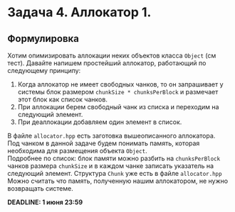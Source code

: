 # Задача 4. Аллокатор 1.
## Формулировка
Хотим опимизировать аллокации неких объектов класса `Object` (см тест). Давайте напишем простейший аллокатор, работающий по следующему принципу:  
1. Когда аллокатор не имеет свободных чанков, то он запрашивает у системы блок размером `chunkSize * chunksPerBlock` и размечает этот блок как список чанков.  
2. При аллокации берем свободный чанк из списка и переходим на следующий элемент.  
3. При деаллокации добавляем один элемент в список.  

В файле `allocator.hpp` есть заготовка вышеописанного аллокатора.  
Под чанком в данной задаче будем понимать память, которая необходима для размещения объекта `Object`.  
Подробнее по список: блок памяти можно разбить на `chunksPerBlock` чанков размера `chunkSize` и в  каждом чанке записать указатель на следующий элемент. Структура `Chunk` уже есть в файле `allocator.hpp`  
Можно считать что память, полученную нашим аллокатором, не нужно возвращать системе.

**DEADLINE: 1 июня 23:59**
